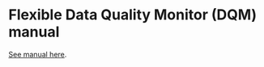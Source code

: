 # Flexible Data Quality Monitor (DQM) manual

[See manual here](https://jaca230.github.io/flexible_dqm_manual/).